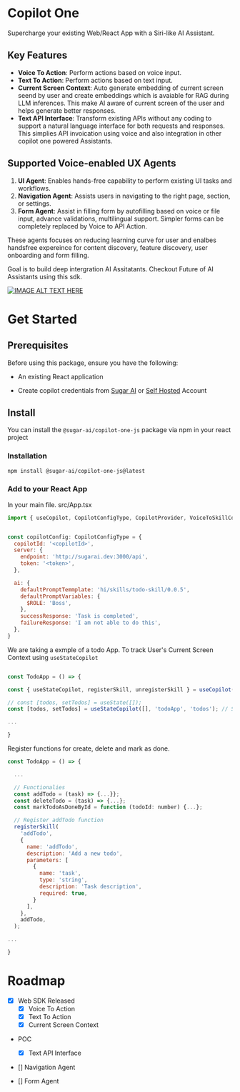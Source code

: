 # Copilot One

Supercharge your existing Web/React App with a Siri-like AI Assistant.

## Key Features

- **Voice To Action**: Perform actions based on voice input.
- **Text To Action**: Perform actions based on text input.
- **Current Screen Context**: Auto generate embedding of current screen seend by user and create embeddings which is avaiable for RAG during LLM inferences. This make AI aware of current screen of the user and helps generate better responses.
- **Text API Interface**: Transform existing APIs without any coding to support a natural language interface for both requests and responses. This simplies API invoication using voice and also integration in other copilot one powered Assistants.

## Supported Voice-enabled UX Agents

1. **UI Agent**: Enables hands-free capability to perform existing UI tasks and workflows.
2. **Navigation Agent**: Assists users in navigating to the right page, section, or settings.
3. **Form Agent**: Assist in filling form by autofilling based on voice or file input, advance validations, multilingual support. Simpler forms can be completely replaced by Voice to API Action.

These agents focuses on reducing learning curve for user and enalbes handsfree expereince for content discovery, feature discovery, user onboarding and form filling.

Goal is to build deep intergration AI Assitatants. Checkout Future of AI Assistants using this sdk.

[![IMAGE ALT TEXT HERE](https://img.youtube.com/vi/t2e0CThWZUE/0.jpg)](https://www.youtube.com/watch?v=t2e0CThWZUE)


# Get Started

## Prerequisites

Before using this package, ensure you have the following:

- An existing React application

- Create copilot credentials from  [Sugar AI](https://play.sugarcaneai.dev) or [Self Hosted](https://github.com/SugarAI-HQ/CopilotOne/tree/develop/apps/factory) Account



## Install
You can install the `@sugar-ai/copilot-one-js` package via npm in your react project

### Installation
````bash
npm install @sugar-ai/copilot-one-js@latest
````

### Add to your React App

In your main file. src/App.tsx 
```js
import { useCopilot, CopilotConfigType, CopilotProvider, VoiceToSkillComponent } from '@sugar-ai/copilot-one-js';


const copilotConfig: CopilotConfigType = {
  copilotId: '<copilotId>',
  server: {
    endpoint: 'http://sugarai.dev:3000/api',
    token: '<token>',
  },

  ai: {
    defaultPromptTemmplate: 'hi/skills/todo-skill/0.0.5',
    defaultPromptVariables: {
      $ROLE: 'Boss',
    },
    successResponse: 'Task is completed',
    failureResponse: 'I am not able to do this',
  },
}
```

We are taking a exmple of a todo App. To track User's Current Screen Context using `useStateCopilot`

```js

const TodoApp = () => {

const { useStateCopilot, registerSkill, unregisterSkill } = useCopilot(); // Add

// const [todos, setTodos] = useState([]); 
const [todos, setTodos] = useStateCopilot([], 'todoApp', 'todos'); // Switch

...

}

```

Register functions for create, delete and mark as done.

```js
const TodoApp = () => {

  ...

  // Functionalies 
  const addTodo = (task) => {...}};
  const deleteTodo = (task) => {...};
  const markTodoAsDoneById = function (todoId: number) {...};

  // Register addTodo function
  registerSkill(
    'addTodo',
    {
      name: 'addTodo',
      description: 'Add a new todo',
      parameters: [
        {
          name: 'task',
          type: 'string',
          description: 'Task description',
          required: true,
        }
      ],
    },
    addTodo,
  );

...

}

```



# Roadmap
- [x] Web SDK Released
  - [x] Voice To Action
  - [x] Text To Action
  - [x] Current Screen Context

- POC

  - [x] Text API Interface
  

- [] Navigation Agent
- [] Form Agent